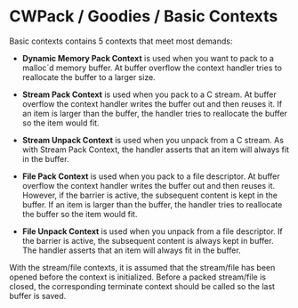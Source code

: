 # CWPack / Goodies / Basic Contexts


Basic contexts contains 5 contexts that meet most demands:

- **Dynamic Memory Pack Context** is used when you want to pack to a malloc´d memory buffer. At buffer overflow the context handler tries to reallocate the buffer to a larger size.

- **Stream Pack Context** is used when you pack to a C stream. At buffer overflow the context handler writes the buffer out and then reuses it. If an item is larger than the buffer, the handler tries to reallocate the buffer so the item would fit.

- **Stream Unpack Context** is used when you unpack from a C stream. As with Stream Pack Context, the handler asserts that an item will always fit in the buffer.

- **File Pack Context** is used when you pack to a file descriptor. At buffer overflow the context handler writes the buffer out and then reuses it. However, if the barrier is active, the subsequent content is kept in the buffer. If an item is larger than the buffer, the handler tries to reallocate the buffer so the item would fit.

- **File Unpack Context** is used when you unpack from a file descriptor. If the barrier is active, the subsequent content is always kept in buffer. The handler asserts that an item will always fit in the buffer.

With the stream/file contexts, it is assumed that the stream/file has been opened before the context is initialized. Before a packed stream/file is closed, the corresponding terminate context should be called so the last buffer is saved.
